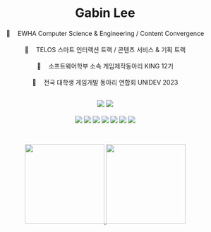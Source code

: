 <div align = center>

#  Gabin Lee  
💎 ㅤEWHA Computer Science & Engineering / Content Convergence </br></br>
💎 ㅤTELOS 스마트 인터랙션 트랙 / 콘텐츠 서비스 & 기획 트랙 </br></br>
💎 ㅤ소프트웨어학부 소속 게임제작동아리 KING 12기 </br></br>
💎 ㅤ전국 대학생 게임개발 동아리 연합회 UNIDEV 2023 </br></br>
</div>

<div align = center>
  <img src="https://img.shields.io/badge/42Seoul-000000?style=for-the-badge&logo=42&logoColor=white">
  <img src="https://img.shields.io/badge/gablee-gold?style=for-the-badge&logo=42&logoColor=black">
</br> </br>
  <img src="https://img.shields.io/badge/C-A8B9CC?style=for-the-badge&logo=c&logoColor=white">
  <img src="https://img.shields.io/badge/C%23-512BD4?style=for-the-badge&logo=c-sharp&logoColor=white">
  <img src="https://img.shields.io/badge/Python-3776AB?style=for-the-badge&logo=python&logoColor=white">
  <img src="https://img.shields.io/badge/JavaScript-F7DF1E?style=for-the-badge&logo=javascript&logoColor=white">
  <img src="https://img.shields.io/badge/unity-000000?style=for-the-badge&logo=Unity&logoColor=white">
  <img src="https://img.shields.io/badge/Figma-F24E1E?style=for-the-badge&logo=figma&logoColor=white">
  <img src="https://img.shields.io/badge/Photoshop-31A8FF?style=for-the-badge&logo=adobephotoshop&logoColor=white">
</div>

&nbsp;
<div align = center>
<a href="https://github.com/billy0904">
  <img height="180em" src="https://github-readme-stats-git-masterrstaa-rickstaa.vercel.app/api?username=billy0904&theme=github_dark&show_icons=true" />
  <img height="180em" src="https://github-readme-stats-git-masterrstaa-rickstaa.vercel.app/api/top-langs/?username=billy0904&theme=github_dark&layout=compact" />
</a>
</div>
